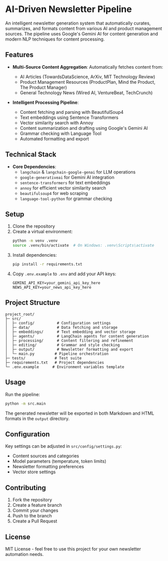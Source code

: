 # AI-Driven Newsletter Pipeline

An intelligent newsletter generation system that automatically curates, summarizes, and formats content from various AI and product management sources. The pipeline uses Google's Gemini AI for content generation and modern NLP techniques for content processing.

## Features

- **Multi-Source Content Aggregation**: Automatically fetches content from:
  - AI Articles (TowardsDataScience, ArXiv, MIT Technology Review)
  - Product Management Resources (ProductPlan, Mind the Product, The Product Manager)
  - General Technology News (Wired AI, VentureBeat, TechCrunch)

- **Intelligent Processing Pipeline**:
  - Content fetching and parsing with BeautifulSoup4
  - Text embeddings using Sentence Transformers
  - Vector similarity search with Annoy
  - Content summarization and drafting using Google's Gemini AI
  - Grammar checking with Language Tool
  - Automated formatting and export

## Technical Stack

- **Core Dependencies**:
  - `langchain` & `langchain-google-genai` for LLM operations
  - `google-generativeai` for Gemini AI integration
  - `sentence-transformers` for text embeddings
  - `annoy` for efficient vector similarity search
  - `beautifulsoup4` for web scraping
  - `language-tool-python` for grammar checking

## Setup

1. Clone the repository
2. Create a virtual environment:
   ```bash
   python -m venv .venv
   source .venv/bin/activate  # On Windows: .venv\Scripts\activate
   ```
3. Install dependencies:
   ```bash
   pip install -r requirements.txt
   ```
4. Copy `.env.example` to `.env` and add your API keys:
   ```
   GEMINI_API_KEY=your_gemini_api_key_here
   NEWS_API_KEY=your_news_api_key_here
   ```

## Project Structure

```
project_root/
├─ src/
│  ├─ config/          # Configuration settings
│  ├─ data/            # Data fetching and storage
│  ├─ embeddings/      # Text embedding and vector storage
│  ├─ agents/          # LangChain agents for content generation
│  ├─ processing/      # Content filtering and refinement
│  ├─ editing/         # Grammar and style checking
│  ├─ output/          # Newsletter formatting and export
│  └─ main.py         # Pipeline orchestration
├─ tests/             # Test suite
├─ requirements.txt   # Project dependencies
└─ .env.example      # Environment variables template
```

## Usage

Run the pipeline:
```bash
python -m src.main
```

The generated newsletter will be exported in both Markdown and HTML formats in the `output` directory.

## Configuration

Key settings can be adjusted in `src/config/settings.py`:
- Content sources and categories
- Model parameters (temperature, token limits)
- Newsletter formatting preferences
- Vector store settings

## Contributing

1. Fork the repository
2. Create a feature branch
3. Commit your changes
4. Push to the branch
5. Create a Pull Request

## License

MIT License - feel free to use this project for your own newsletter automation needs.

